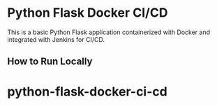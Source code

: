 # Python Flask Docker CI/CD

This is a basic Python Flask application containerized with Docker and integrated with Jenkins for CI/CD.

## How to Run Locally

# python-flask-docker-ci-cd